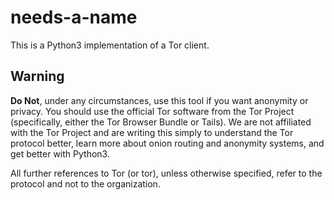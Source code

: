 needs-a-name
============
This is a Python3 implementation of a Tor client. 

## Warning
**Do Not**, under any circumstances, use this tool if you want anonymity
or privacy.  You should use the official Tor software from the Tor Project
(specifically, either the Tor Browser Bundle or Tails).  We are not affiliated
with the Tor Project and are writing this simply to understand the Tor protocol
better, learn more about onion routing and anonymity systems, and get better 
with Python3.

All further references to Tor (or tor), unless otherwise specified, refer to
the protocol and not to the organization.
